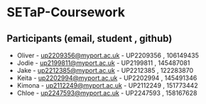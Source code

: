 # SETaP-Coursework

## Participants (email, student , github)
- Oliver - up2209356@myport.ac.uk - UP2209356 , 106149435
- Jodie - up2199811@myport.ac.uk - UP2199811 , 145487081
- Jake - up2212385@myport.ac.uk - UP2212385 , 122283870
- Keita - up2202994@myport.ac.uk - UP2202994 , 145491346
- Kimona - up2112249@myport.ac.uk - UP2112249 , 151773442
- Chloe - up2247593@myport.ac.uk - UP2247593 , 158167628

